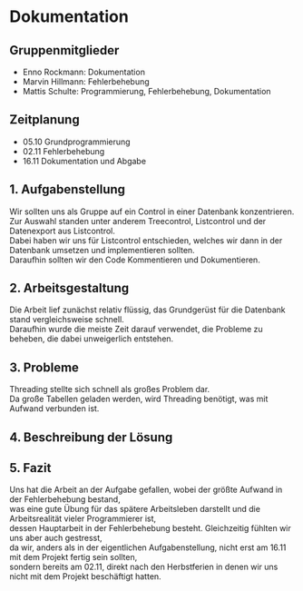 # Dokumentation
## Gruppenmitglieder
- Enno Rockmann: Dokumentation
- Marvin Hillmann: Fehlerbehebung
- Mattis Schulte: Programmierung, Fehlerbehebung, Dokumentation
## Zeitplanung
- 05.10 Grundprogrammierung
- 02.11 Fehlerbehebung
- 16.11 Dokumentation und Abgabe
## 1. Aufgabenstellung
Wir sollten uns als Gruppe auf ein Control in einer Datenbank konzentrieren.  
Zur Auswahl standen unter anderem Treecontrol, Listcontrol und der Datenexport aus Listcontrol.  
Dabei haben wir uns für Listcontrol entschieden, welches wir dann in der Datenbank umsetzen und implementieren sollten.  
Daraufhin sollten wir den Code Kommentieren und Dokumentieren.
## 2. Arbeitsgestaltung
Die Arbeit lief zunächst relativ flüssig, das Grundgerüst für die Datenbank stand vergleichsweise schnell.  
Daraufhin wurde die meiste Zeit darauf verwendet, die Probleme zu beheben, die dabei unweigerlich entstehen.
## 3. Probleme
Threading stellte sich schnell als großes Problem dar.  
Da große Tabellen geladen werden, wird Threading benötigt, was mit Aufwand verbunden ist.
## 4. Beschreibung der Lösung
## 5. Fazit
Uns hat die Arbeit an der Aufgabe gefallen, wobei der größte Aufwand in der Fehlerbehebung bestand,  
was eine gute Übung für das spätere Arbeitsleben darstellt und die Arbeitsrealität vieler Programmierer ist,  
dessen Hauptarbeit in der Fehlerbehebung besteht. Gleichzeitig fühlten wir uns aber auch gestresst,  
da wir, anders als in der eigentlichen Aufgabenstellung, nicht erst am 16.11 mit dem Projekt fertig sein sollten,  
sondern bereits am 02.11, direkt nach den Herbstferien in denen wir uns nicht mit dem Projekt beschäftigt hatten.
